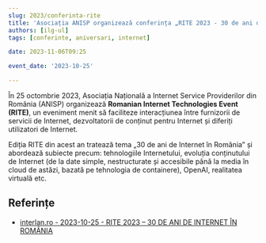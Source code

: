 ```yaml
---
slug: 2023/conferinta-rite
title: 'Asociația ANISP organizează conferința „RITE 2023 - 30 de ani de Internet în România”'
authors: [ilg-ul]
tags: [conferinte, aniversari, internet]

date: 2023-11-06T09:25

event_date: '2023-10-25'

---
```


În 25 octombrie 2023, Asociația Națională a Internet Service Providerilor
din România (ANISP) organizează **Romanian Internet Technologies Event (RITE)**,
un eveniment menit să faciliteze interacțiunea între furnizorii de servicii
de Internet, dezvoltatorii de conținut pentru Internet și diferiți utilizatori
de Internet.

<!-- truncate -->

Ediția RITE din acest an tratează tema „30 de ani de Internet în România”
și abordează subiecte precum: tehnologiile Internetului, evoluția
conținutului de Internet (de la date simple, nestructurate și accesibile
până la media în cloud de astăzi, bazată pe tehnologia de containere),
OpenAI, realitatea virtuală etc.

## Referințe

- [interlan.ro - 2023-10-25 - RITE 2023 – 30 DE ANI DE INTERNET ÎN ROMÂNIA](https://www.interlan.ro/rite-2023-30-de-ani-de-internet-in-romania/)
